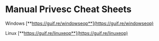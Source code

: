 # Manual Privesc Cheat Sheets

Windows [**https://guif.re/windowseop**](https://guif.re/windowseop)

Linux [**https://guif.re/linuxeop**](https://guif.re/linuxeop)  


